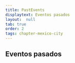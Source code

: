 ```yaml
---
title: PastEvents
displaytext: Eventos pasados
layout:  null
tab: true
order: 2
tags: chapter-mexico-city
---
```


## Eventos pasados
